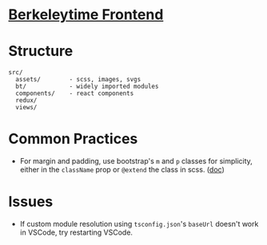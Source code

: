 # [Berkeleytime Frontend](http://berkeleytime.com/)

# Structure
```
src/
  assets/        - scss, images, svgs
  bt/            - widely imported modules
  components/    - react components
  redux/
  views/
```

# Common Practices
- For margin and padding, use bootstrap's `m` and `p` classes for simplicity,
  either in the `className` prop or `@extend` the class in scss.
  ([doc](https://getbootstrap.com/docs/4.5/utilities/spacing/#notation))

# Issues
- If custom module resolution using `tsconfig.json`'s `baseUrl` doesn't work in
  VSCode, try restarting VSCode.